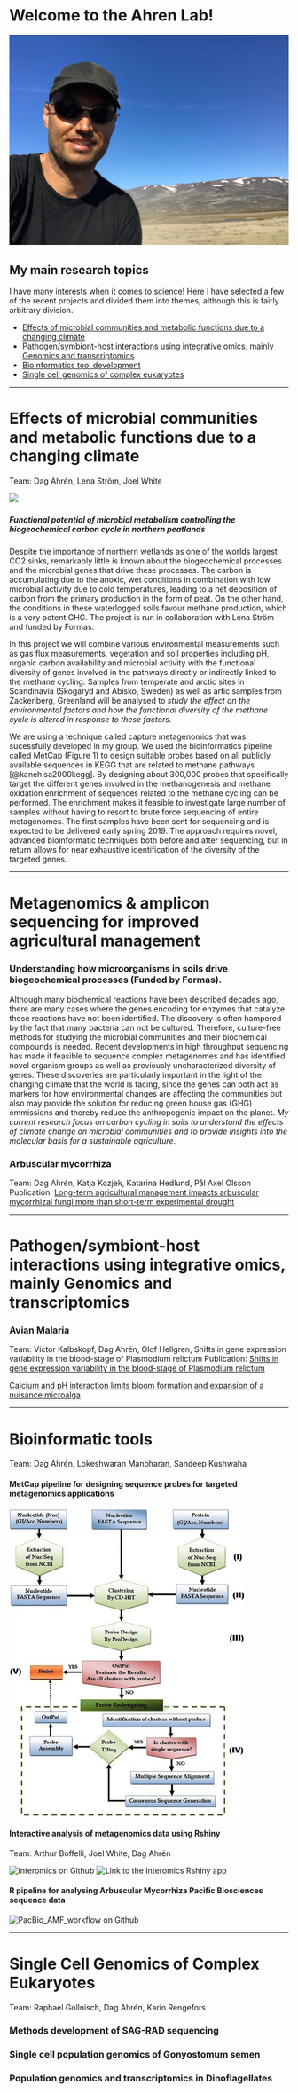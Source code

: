 # Welcome to the Ahren Lab!
![](/images/DagAhrenPhoto_Zackenberg%20-%201.jpeg)

## My main research topics
I have many interests when it comes to science! Here I have selected a few of the recent projects and divided them into themes, although this is fairly arbitrary division.
* [Effects of microbial communities and metabolic functions due to a changing climate](#ArcticMetagenome)
* [Pathogen/symbiont-host interactions using integrative omics, mainly Genomics and transcriptomics](#Pathogen)
* [Bioinformatics tool development](#Bioinfo)
* [Single cell genomics of complex eukaryotes](#singlecellGenomics)

* * * *

# <a name="ArcticMetagenome">Effects of microbial communities and metabolic functions due to a changing climate</a> 

Team: Dag Ahrén, Lena Ström, Joel White

![](images/Zackenberg_view2.jpg)

##### Functional potential of microbial metabolism controlling the biogeochemical carbon cycle in northern peatlands
Despite the importance of northern wetlands as one of the worlds largest CO2 sinks, remarkably little is known about the biogeochemical processes and the microbial genes that drive these processes. The carbon is accumulating due to the anoxic, wet conditions in combination with low microbial activity due to cold temperatures, leading to a net deposition of carbon from the primary production in the form of peat. On the other hand, the conditions in these waterlogged soils favour methane production, which is a very potent GHG. The project is run in collaboration with Lena Ström and funded by Formas.
  
  In this project we will combine various environmental measurements such as gas flux measurements, vegetation and soil properties including pH, organic carbon availability and microbial activity with the functional diversity of genes involved in the pathways directly or indirectly linked to the methane cycling. Samples from temperate and arctic sites in Scandinavia (Skogaryd and Abisko, Sweden) as well as artic samples from Zackenberg, Greenland will be analysed to *study the effect on the environmental factors and how the functional diversity of the methane cycle is altered in response to these factors*.
  
We are using a technique called capture metagenomics that was sucessfully developed in my group. We used the bioinformatics pipeline called MetCap (Figure 1) to design suitable probes based on all publicly available sequences in KEGG that are related to methane pathways [@kanehisa2000kegg]. By designing about 300,000 probes that specifically target the different genes involved in the methanogenesis and methane oxidation enrichment of sequences related to the methane cycling can be performed. The enrichment makes it feasible to investigate large number of samples without having to resort to brute force sequencing of entire metagenomes. The first samples have been sent for sequencing and is expected to be delivered early spring 2019. The approach requires novel, advanced bioinformatic techniques both before and after sequencing, but in return allows for near exhaustive identification of the diversity of the targeted genes. 

* * * *

# <a name="SoilMetagenome">Metagenomics & amplicon sequencing for improved agricultural management</a> 

### Understanding how microorganisms in soils drive biogeochemical processes (Funded by Formas).

Although many biochemical reactions have been described decades ago, there are many cases where the genes encoding for enzymes that catalyze these reactions have not been identified. The discovery is often hampered by the fact that many bacteria can not be cultured. Therefore, culture-free methods for studying the microbial communities and their biochemical compounds is needed. Recent developments in high throughput sequencing has made it feasible to sequence complex metagenomes and has identified novel organism groups as well as previously uncharacterized diversity of genes. These discoveries are particularly important in the light of the changing climate that the world is facing, since the genes can both act as markers for how environmental changes are affecting the communities but also may provide the solution for reducing green house gas (GHG) emmissions and thereby reduce the anthropogenic impact on the planet. 
*My current research focus on carbon cycling in soils to understand the effects of climate change on microbial communities and to provide insights into the molecular basis for a sustainable agriculture*.

### Arbuscular mycorrhiza
Team: Dag Ahrén, Katja Kozjek, Katarina Hedlund, Pål Axel Olsson
Publication: [Long-term agricultural management impacts arbuscular mycorrhizal fungi more than short-term experimental drought](https://www.sciencedirect.com/science/article/pii/S0929139321002638)

* * * *

# <a name="Pathogen">Pathogen/symbiont-host interactions using integrative omics, mainly Genomics and transcriptomics</a> 

### Avian Malaria

Team: Victor Kalbskopf, Dag Ahrén, Olof Hellgren, Shifts in gene expression variability in the blood-stage of Plasmodium relictum
Publication: [Shifts in gene expression variability in the blood-stage of Plasmodium relictum](https://www.sciencedirect.com/science/article/pii/S0378111921003176)


[Calcium and pH interaction limits bloom formation and expansion of a nuisance microalga](https://aslopubs.onlinelibrary.wiley.com/doi/10.1002/lno.11896)

* * * *

# <a name="Bioinfo">Bioinformatic tools</a>
Team: Dag Ahrén, Lokeshwaran Manoharan, Sandeep Kushwaha

#### MetCap pipeline for designing sequence probes for targeted metagenomics applications

![](images/metcap_workflow.jpg)

#### Interactive analysis of metagenomics data using Rshiny
Team: Arthur Boffelli, Joel White, Dag Ahrén

![Interomics on Github](https://github.com/Bioinformatics-master-Lund-University/interomics)
![Link to the Interomics Rshiny app](https://aboffelli.shinyapps.io/interomics/)

#### R pipeline for analysing Arbuscular Mycorrhiza Pacific Biosciences sequence data

![PacBio_AMF_workflow on Github](https://github.com/dagahren/PacBio_AMF_workflow)

* * * *
# <a name="singlecellGenomics">Single Cell Genomics of Complex Eukaryotes</a>
Team: Raphael Gollnisch, Dag Ahrén, Karin Rengefors

### Methods development of SAG-RAD sequencing

### Single cell population genomics of Gonyostomum semen

### Population genomics and transcriptomics in Dinoflagellates
